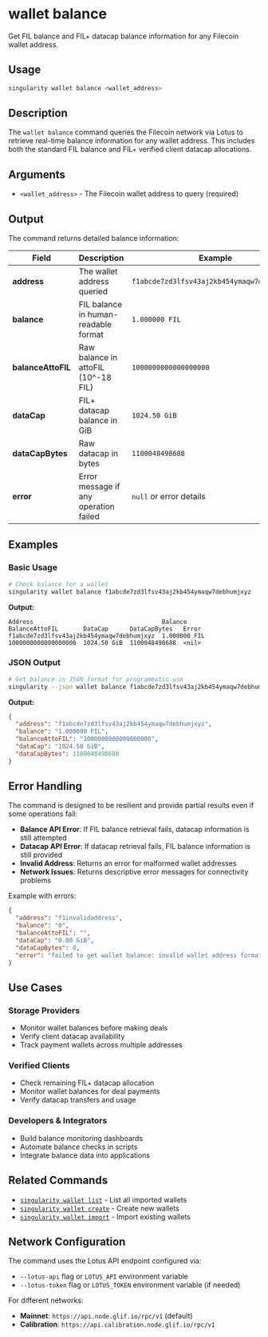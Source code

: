 # wallet balance

Get FIL balance and FIL+ datacap balance information for any Filecoin wallet address.

## Usage

```bash
singularity wallet balance <wallet_address>
```

## Description

The `wallet balance` command queries the Filecoin network via Lotus to retrieve real-time balance information for any wallet address. This includes both the standard FIL balance and FIL+ verified client datacap allocations.

## Arguments

- `<wallet_address>` - The Filecoin wallet address to query (required)

## Output

The command returns detailed balance information:

| Field | Description | Example |
|-------|-------------|---------|
| **address** | The wallet address queried | `f1abcde7zd3lfsv43aj2kb454ymaqw7debhumjxyz` |
| **balance** | FIL balance in human-readable format | `1.000000 FIL` |
| **balanceAttoFIL** | Raw balance in attoFIL (10^-18 FIL) | `1000000000000000000` |
| **dataCap** | FIL+ datacap balance in GiB | `1024.50 GiB` |
| **dataCapBytes** | Raw datacap in bytes | `1100048498688` |
| **error** | Error message if any operation failed | `null` or error details |

## Examples

### Basic Usage

```bash
# Check balance for a wallet
singularity wallet balance f1abcde7zd3lfsv43aj2kb454ymaqw7debhumjxyz
```

**Output:**
```
Address                                    Balance       BalanceAttoFIL       DataCap      DataCapBytes   Error  
f1abcde7zd3lfsv43aj2kb454ymaqw7debhumjxyz  1.000000 FIL  1000000000000000000  1024.50 GiB  1100048498688  <nil>  
```

### JSON Output

```bash
# Get balance in JSON format for programmatic use
singularity --json wallet balance f1abcde7zd3lfsv43aj2kb454ymaqw7debhumjxyz
```

**Output:**
```json
{
  "address": "f1abcde7zd3lfsv43aj2kb454ymaqw7debhumjxyz",
  "balance": "1.000000 FIL",
  "balanceAttoFIL": "1000000000000000000",
  "dataCap": "1024.50 GiB",
  "dataCapBytes": 1100048498688
}
```

## Error Handling

The command is designed to be resilient and provide partial results even if some operations fail:

- **Balance API Error**: If FIL balance retrieval fails, datacap information is still attempted
- **Datacap API Error**: If datacap retrieval fails, FIL balance information is still provided
- **Invalid Address**: Returns an error for malformed wallet addresses
- **Network Issues**: Returns descriptive error messages for connectivity problems

Example with errors:
```json
{
  "address": "f1invalidaddress",
  "balance": "0",
  "balanceAttoFIL": "",
  "dataCap": "0.00 GiB",
  "dataCapBytes": 0,
  "error": "failed to get wallet balance: invalid wallet address format"
}
```

## Use Cases

### Storage Providers
- Monitor wallet balances before making deals
- Verify client datacap availability
- Track payment wallets across multiple addresses

### Verified Clients
- Check remaining FIL+ datacap allocation
- Monitor wallet balances for deal payments
- Verify datacap transfers and usage

### Developers & Integrators
- Build balance monitoring dashboards
- Automate balance checks in scripts
- Integrate balance data into applications

## Related Commands

- [`singularity wallet list`](../list/) - List all imported wallets
- [`singularity wallet create`](../create/) - Create new wallets
- [`singularity wallet import`](../import/) - Import existing wallets

## Network Configuration

The command uses the Lotus API endpoint configured via:
- `--lotus-api` flag or `LOTUS_API` environment variable
- `--lotus-token` flag or `LOTUS_TOKEN` environment variable (if needed)

For different networks:
- **Mainnet**: `https://api.node.glif.io/rpc/v1` (default)
- **Calibration**: `https://api.calibration.node.glif.io/rpc/v1`
